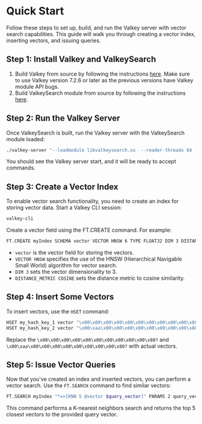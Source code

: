 # Quick Start

Follow these steps to set up, build, and run the Valkey server with vector search capabilities. This guide will walk you through creating a vector index, inserting vectors, and issuing queries.

## Step 1: Install Valkey and ValkeySearch

1. Build Valkey from source by following the instructions [here](https://github.com/valkey-io/valkey?tab=readme-ov-file#building-valkey-using-makefile). Make sure to use Valkey version 7.2.6 or later as the previous versions have Valkey module API bugs.
2. Build ValkeySearch module from source by following the instructions [here](https://github.com/valkey-io/valkey-search/blob/main/DEVELOPER.md#manual-setup-of-build-environment).

## Step 2: Run the Valkey Server

Once ValkeySearch is built, run the Valkey server with the ValkeySearch module loaded:

```bash
./valkey-server "--loadmodule libvalkeysearch.so  --reader-threads 64 --writer-threads 64"
```

You should see the Valkey server start, and it will be ready to accept commands.

## Step 3: Create a Vector Index

To enable vector search functionality, you need to create an index for storing vector data.
Start a Valkey CLI session:

```bash
valkey-cli
```

Create a vector field using the FT.CREATE command. For example:

```bash
FT.CREATE myIndex SCHEMA vector VECTOR HNSW 6 TYPE FLOAT32 DIM 3 DISTANCE_METRIC COSINE
```

- `vector` is the vector field for storing the vectors.
- `VECTOR HNSW` specifies the use of the HNSW (Hierarchical Navigable Small World) algorithm for vector search.
- `DIM 3` sets the vector dimensionality to 3.
- `DISTANCE_METRIC COSINE` sets the distance metric to cosine similarity.

## Step 4: Insert Some Vectors

To insert vectors, use the `HSET` command:

```bash
HSET my_hash_key_1 vector "\x00\x00\x00\x00\x00\x00\x00\x00\x00\x00\x80?"
HSET my_hash_key_2 vector "\x00\xaa\x00\x00\x00\x00\x00\x00\x00\x00\x80?"
```

Replace the `\x00\x00\x00\x00\x00\x00\x00\x00\x00\x00\x80?` and `\x00\xaa\x00\x00\x00\x00\x00\x00\x00\x00\x80?` with actual vectors.

## Step 5: Issue Vector Queries

Now that you've created an index and inserted vectors, you can perform a vector search. Use the `FT.SEARCH` command to find similar vectors:

```bash
FT.SEARCH myIndex "*=>[KNN 5 @vector $query_vector]" PARAMS 2 query_vector "\xcd\xccL?\x00\x00\x00\x00\x00\x00\x00\x00"
```

This command performs a K-nearest neighbors search and returns the top 5 closest vectors to the provided query vector.
